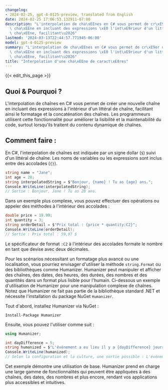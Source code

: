 ```yaml
---
changelog:
- 2024-02-25, gpt-4-0125-preview, translated from English
date: 2024-02-25 17:06:53.132911-07:00
description: "L'interpolation de cha\xEEnes en C# vous permet de cr\xE9er une nouvelle\
  \ cha\xEEne en incluant des expressions \xE0 l'int\xE9rieur d'un litt\xE9ral de\
  \ cha\xEEne, facilitant\u2026"
lastmod: '2024-03-13T22:44:57.771945-06:00'
model: gpt-4-0125-preview
summary: "L'interpolation de cha\xEEnes en C# vous permet de cr\xE9er une nouvelle\
  \ cha\xEEne en incluant des expressions \xE0 l'int\xE9rieur d'un litt\xE9ral de\
  \ cha\xEEne, facilitant\u2026"
title: "Interpolation d'une cha\xEEne de caract\xE8res"
---
```


{{< edit_this_page >}}

## Quoi & Pourquoi ?
L'interpolation de chaînes en C# vous permet de créer une nouvelle chaîne en incluant des expressions à l'intérieur d'un littéral de chaîne, facilitant ainsi le formatage et la concaténation des chaînes. Les programmeurs utilisent cette fonctionnalité pour améliorer la lisibilité et la maintenabilité du code, surtout lorsqu'ils traitent du contenu dynamique de chaînes.

## Comment faire :
En C#, l'interpolation de chaînes est indiquée par un signe dollar (`$`) suivi d'un littéral de chaîne. Les noms de variables ou les expressions sont inclus entre des accolades (`{}`).

```csharp
string name = "Jane";
int age = 28;
string interpolatedString = $"Bonjour, {name} ! Tu as {age} ans.";
Console.WriteLine(interpolatedString);
// Sortie : Bonjour, Jane ! Tu as 28 ans.
```

Dans un exemple plus complexe, vous pouvez effectuer des opérations ou appeler des méthodes à l'intérieur des accolades :

```csharp
double price = 19.99;
int quantity = 3;
string orderDetail = $"Prix total : {price * quantity:C2}";
Console.WriteLine(orderDetail);
// Sortie : Prix total : 59,97 $
```
Le spécificateur de format `:C2` à l'intérieur des accolades formate le nombre en tant que devise avec deux décimales.

Pour les scénarios nécessitant un formatage plus avancé ou une localisation, vous pourriez envisager d'utiliser la méthode `string.Format` ou des bibliothèques comme Humanizer. Humanizer peut manipuler et afficher des chaînes, des dates, des heures, des durées, des nombres et des quantités dans un format plus lisible pour l'humain. Ci-dessous un exemple d'utilisation de Humanizer pour une manipulation complexe de chaînes. Notez que Humanizer ne fait pas partie de la bibliothèque standard .NET et nécessite l'installation du package NuGet `Humanizer`.

Tout d'abord, installez Humanizer via NuGet :

```
Install-Package Humanizer
```

Ensuite, vous pouvez l'utiliser comme suit :

```csharp
using Humanizer;

int dayDifference = 5;
string humanized = $"L'événement a eu lieu il y a {dayDifference} jours.".Humanize();
Console.WriteLine(humanized);
// Selon la configuration et la culture, une sortie possible : L'événement a eu lieu il y a 5 jours.
```

Cet exemple démontre une utilisation de base. Humanizer prend en charge une large gamme de fonctionnalités qui peuvent être appliquées à des chaînes, des dates, des nombres et plus encore, rendant vos applications plus accessibles et intuitives.
